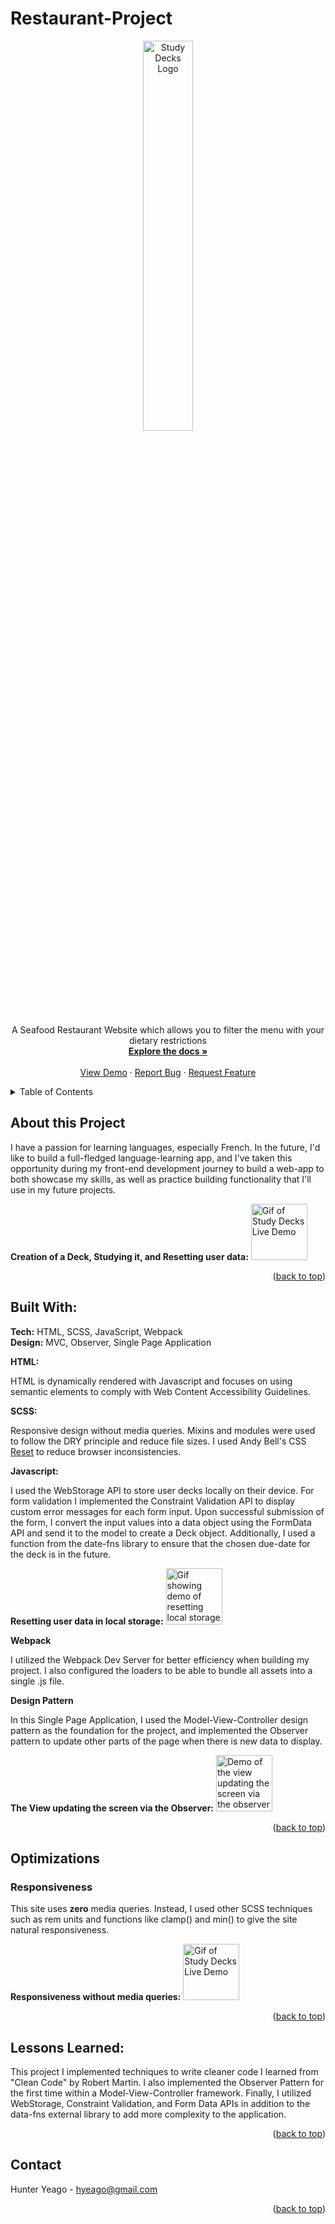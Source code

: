 # Restaurant-Project

<div align="center">
<a name="readme-top" height="0"></a>
  <a href="https://github.com/hyradar/Seafood-Restaurant">
    <img src="https://github.com/hyradar/StudyDecks/blob/main/ReadMeImages/studydeckslogo.svg" alt="Study Decks Logo" width="40%" height="40%">
  </a>
  <p align="center">
    A Seafood Restaurant Website which allows you to filter the menu with your dietary restrictions
    <br />
    <a href="https://github.com/hyradar/Seafood-Restaurant"><strong>Explore the docs »</strong></a>
    <br />
    <br />
    <a href="https://hyradar.github.io/Restaurant-Project">View Demo</a>
    ·
    <a href="https://github.com/hyradar/Seafood-Restaurant/issues">Report Bug</a>
    ·
    <a href="https://github.com/hyradar/Seafood-Restaurant/issues">Request Feature</a>
  </p>
</div>

<!-- Table of Contents -->
<details>
  <summary>Table of Contents</summary>
  <ol>
    <li>
      <a href="#about-the-project">About The Project</a>
      <ul>
        <li><a href="#built-with">Built With</a></li>
      </ul>
    </li>
    <li><a href="#optimizations">Optimizations</a></li>
    <li><a href="#lessons-learned">Lessons Learned</a></li>
    <li><a href="#contact">Contact</a></li>
      </ul>
    </li>
  </ol>
</details>

## About this Project

I have a passion for learning languages, especially French. In the future, I'd like to build a full-fledged language-learning app, and I've taken this opportunity during my front-end development journey to build a web-app to both showcase my skills, as well as practice building functionality that I'll use in my future projects.

**Creation of a Deck, Studying it, and Resetting user data:**
  <img src="https://github.com/hyradar/StudyDecks/blob/main/ReadMeImages/demo.gif" alt="Gif of Study Decks Live Demo" width="90vw"/>

<p align="right">(<a href="#readme-top">back to top</a>)</p>

## Built With:

**Tech:** HTML, SCSS, JavaScript, Webpack
<br>
**Design:** MVC, Observer, Single Page Application

**HTML:**

HTML is dynamically rendered with Javascript and focuses on using semantic elements to comply with Web Content Accessibility Guidelines.

**SCSS:** 

Responsive design without media queries. Mixins and modules were used to follow the DRY principle and reduce file sizes. I used Andy Bell's CSS [Reset](https://andy-bell.co.uk/a-modern-css-reset/) to reduce browser inconsistencies.

**Javascript:** 

I used the WebStorage API to store user decks locally on their device. For form validation I  implemented the Constraint Validation API to display custom error messages for each form input. Upon successful submission of the form, I convert the input values into a data object using the FormData API and send it to the model to create a Deck object. Additionally, I used a function from the date-fns library to ensure that the chosen due-date for the deck is in the future.

**Resetting user data in local storage:**
  <img src="https://github.com/hyradar/StudyDecks/blob/main/ReadMeImages/resetingdata.gif" alt="Gif showing demo of resetting local storage" width="90vw"/>

**Webpack**

I utilized the Webpack Dev Server for better efficiency when building my project. I also configured the loaders to be able to bundle all assets into a single .js file.

**Design Pattern**

In this Single Page Application, I used the Model-View-Controller design pattern as the foundation for the project, and implemented the Observer pattern to update other parts of the page when there is new data to display.

**The View updating the screen via the Observer:**
  <img src="https://github.com/hyradar/StudyDecks/blob/main/ReadMeImages/addingdeck.gif" alt="Demo of the view updating the screen via the observer pattern" width="90vw"/>
<p align="right">(<a href="#readme-top">back to top</a>)</p>

## Optimizations

### Responsiveness

This site uses **zero** media queries. Instead, I used other SCSS techniques such as rem units and functions like clamp() and min() to give the site natural responsiveness.

**Responsiveness without media queries:**
<img src="https://github.com/hyradar/StudyDecks/blob/main/ReadMeImages/studydecksreponsivedesign.gif" alt="Gif of Study Decks Live Demo" width="90vw"/>

<p align="right">(<a href="#readme-top">back to top</a>)</p>

## Lessons Learned:

This project I implemented techniques to write cleaner code I learned from "Clean Code" by Robert Martin. I also implemented the Observer Pattern for the first time within a Model-View-Controller framework. Finally, I utilized WebStorage, Constraint Validation, and Form Data APIs in addition to the data-fns external library to add more complexity to the application.

<p align="right">(<a href="#readme-top">back to top</a>)</p>

## Contact
Hunter Yeago - hyeago@gmail.com

<p align="right">(<a href="#readme-top">back to top</a>)</p>